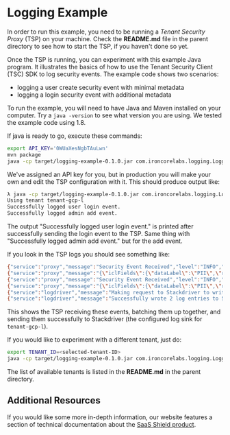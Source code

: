 # Logging Example

In order to run this example, you need to be running a _Tenant Security Proxy_ (TSP) on your machine.
Check the **README.md** file in the parent directory to see how to start the TSP, if you haven't done so
yet.

Once the TSP is running, you can experiment with this example Java program. It illustrates the basics of how
to use the Tenant Security Client (TSC) SDK to log security events. The example code shows two scenarios:

- logging a user create security event with minimal metadata
- logging a login security event with additional metadata

To run the example, you will need to have Java and Maven installed on your computer. Try a `java -version` to see
what version you are using. We tested the example code using 1.8.

If java is ready to go, execute these commands:

```bash
export API_KEY='0WUaXesNgbTAuLwn'
mvn package
java -cp target/logging-example-0.1.0.jar com.ironcorelabs.logging.LoggingExample
```

We've assigned an API key for you, but in production you will make your own and edit the TSP
configuration with it. This should produce output like:

```bash
λ java -cp target/logging-example-0.1.0.jar com.ironcorelabs.logging.LoggingExample
Using tenant tenant-gcp-l
Successfully logged user login event.
Successfully logged admin add event.

```

The output "Successfully logged user login event." is printed after successfully sending the login event
to the TSP. Same thing with "Successfully logged admin add event." but for the add event.

If you look in the TSP logs you should see something like:

```bash
{"service":"proxy","message":"Security Event Received","level":"INFO","timestamp":"2021-02-16T17:45:57.968113921+00:00","tenant_id":"tenant-gcp-l","rayid":"0cddK3H_8SPxGr_t"}
{"service":"proxy","message":"{\"iclFields\":{\"dataLabel\":\"PII\",\"requestId\":\"Rq8675309\",\"requestingId\":\"userId1\",\"sourceIp\":\"127.0.0.1\",\"objectId\":\"userId1\",\"event\":\"USER_LOGIN\"},\"customFields\":{\"field2\":\"gumby\",\"field1\":\"gumby\"}}","level":"INFO","timestamp":"2021-02-16T17:45:57.968137530+00:00","tenant_id":"tenant-gcp-l","rayid":"0cddK3H_8SPxGr_t"}
{"service":"proxy","message":"Security Event Received","level":"INFO","timestamp":"2021-02-16T17:45:57.984058493+00:00","tenant_id":"tenant-gcp-l","rayid":"ScNfti6R0JMZlTQ6"}
{"service":"proxy","message":"{\"iclFields\":{\"dataLabel\":\"PII\",\"requestId\":null,\"requestingId\":\"adminId1\",\"sourceIp\":null,\"objectId\":null,\"event\":\"USER_ADD\"},\"customFields\":{}}","level":"INFO","timestamp":"2021-02-16T17:45:57.984083531+00:00","tenant_id":"tenant-gcp-l","rayid":"ScNfti6R0JMZlTQ6"}
{"service":"logdriver","message":"Making request to Stackdriver to write 2 log entries.","level":"INFO","timestamp":"2021-02-16T17:45:58.867370365+00:00","tenant_id":"tenant-gcp-l"}
{"service":"logdriver","message":"Successfully wrote 2 log entries to Stackdriver.","level":"INFO","timestamp":"2021-02-16T17:45:59.047270024+00:00","tenant_id":"tenant-gcp-l"}
```

This shows the TSP receiving these events, batching them up together, and sending them successfully to Stackdriver (the configured log sink for
`tenant-gcp-l`).

If you would like to experiment with a different tenant, just do:

```bash
export TENANT_ID=<selected-tenant-ID>
java -cp target/logging-example-0.1.0.jar com.ironcorelabs.logging.LoggingExample
```

The list of available tenants is listed in the **README.md** in the parent directory.

## Additional Resources

If you would like some more in-depth information, our website features a section of technical
documentation about the [SaaS Shield product](https://ironcorelabs.com/docs/saas-shield/).
